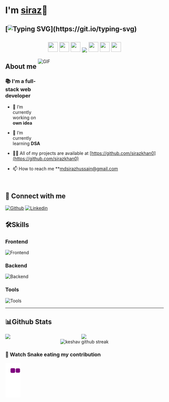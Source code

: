 # I'm [siraz](https://github.com/sirazkhan0)👋

## [![Typing SVG](https://readme-typing-svg.demolab.com?font=Fira+Code&pause=1000&width=435&lines=I'm+Full+Stack+Web+Developer;)](https://git.io/typing-svg)
<h2 align="center">
<img src="assets/party-parrot.gif" width="31" height="31"/>
<img src="assets/party-parrot.gif" width="31" height="31"/>
<img src="assets/party-parrot.gif" width="31" height="31"/>
<img src="https://komarev.com/ghpvc/?username=sirazkhan0&&style=round-square" align="center" />
<img src="assets/party-parrot-2.gif" width="31" height="31"/>
<img src="assets/party-parrot-2.gif" width="31" height="31"/>
<img src="assets/party-parrot-2.gif" width="31" height="31"/>
</h2>

<img align="right" height="250" width="400" alt="GIF" src="assets/giphy.gif"/>

## About me
### 📚 I'm a full-stack web developer

- 🔭 I’m currently working on **own idea**

- 🌱 I’m currently learning **DSA**

- 👨‍💻 All of my projects are available at [https://github.com/sirazkhan0](https://github.com/sirazkhan0)

- 📫 How to reach me **mdsirazhussain@gmail.com


<br>

## 🚀 Connect with me
[![Github](https://skillicons.dev/icons?i=github)](https://github.com/sirazkhan0)
[![Linkedin](https://skillicons.dev/icons?i=linkedin)](https://www.linkedin.com/in/sirazkhan1/)


## 🛠️Skills

### Frontend
![Frontend](https://skillicons.dev/icons?i=html,css,bootstrap,tailwind,js,ts,react,redux)

### Backend
![Backend](https://skillicons.dev/icons?i=nodejs,express,mongo,mysql,firebase,appwrite,aws,gcp)

### Tools
![Tools](https://skillicons.dev/icons?i=git,github,linux,androidstudio,docker,vscode,idea)

<hr>

## 📊Github Stats

<div>
<img src="https://github-readme-stats.vercel.app/api/top-langs/?username=sirazkhan0&theme=radical&hide_border=false&include_all_commits=true&count_private=true&layout=compact" width="43%" align="left"/>
</div>
<div>
<img src="https://github-readme-stats.vercel.app/api?username=sirazkhan0&theme=radical&hide_border=false&include_all_commits=true&count_private=true" width="52%" align="right"/>
</div>

<div align="center" width="65%">
<img src="https://github-readme-streak-stats.herokuapp.com/?user=sirazkhan0&theme=radical&hide_border=false" alt="keshav github streak">
</div>

<!-- ## 📊 GitHub Stats:

![](https://github-readme-stats.vercel.app/api/top-langs/?username=sirazkhan0&theme=radical&hide_border=false&include_all_commits=true&count_private=true&layout=compact)
![](https://github-readme-stats.vercel.app/api?username=sirazkhan0&theme=radical&hide_border=false&include_all_commits=true&count_private=true)
![](https://github-readme-streak-stats.herokuapp.com/?user=sirazkhan0&theme=radical&hide_border=false) -->


### 🐍 Watch Snake eating my contribution

![snake gif](https://github.com/sirazkhan0/sirazkhan0/blob/output/github-contribution-grid-snake.gif)
